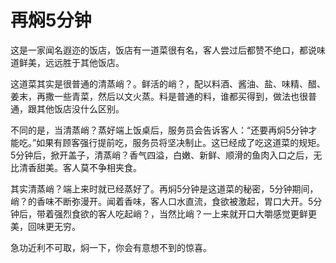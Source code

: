 # 再焖5分钟

这是一家闻名遐迩的饭店，饭店有一道菜很有名，客人尝过后都赞不绝口，都说味道鲜美，远远胜于其他饭店。 

这道菜其实是很普通的清蒸峭？。鲜活的峭？，配以料酒、酱油、盐、味精、醋、姜末，再撒一些青菜，然后以文火蒸。料是普通的料，谁都买得到，做法也很普通，跟其他饭店没什么区别。 

不同的是，当清蒸峭？蒸好端上饭桌后，服务员会告诉客人：“还要再焖5分钟才能吃。”如果有顾客强行提前吃，服务员将坚决制止。这已经成了吃这道菜的规矩。5分钟后，掀开盖子，清蒸峭？香气四溢，白嫩、新鲜、顺滑的鱼肉入口之后，无比清香甜美。客人莫不争相夹食。 

其实清蒸峭？端上来时就已经蒸好了。再焖5分钟是这道菜的秘密，5分钟期间，峭？的香味不断弥漫开。闻着香味，客人口水直流，食欲被激起，胃口大开。5分钟后，带着强烈食欲的客人吃起峭？，当然比峭？一上来就开口大嚼感觉更鲜更美，回味更无穷。 

急功近利不可取，焖一下，你会有意想不到的惊喜。